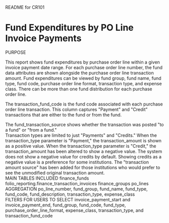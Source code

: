 README for CR101

# Fund Expenditures by PO Line Invoice Payments
 
PURPOSE
<p>
This report shows fund expenditures by purchase order line within 
a given invoice payment date range. For each purchase order line number, 
the fund data attributes are shown alongside the purchase order line transaction amount. 
Fund expenditures can be viewed by fund group, fund name, fund type, fund code, 
purchase order line format, transaction type, and expense class. There can be 
more than one fund distribution for each purchase order line.<br/>
</p>
<p>
The transaction_fund_code is the fund code associated with each 
purchase order line transaction. This column captures "Payment" and
"Credit" transactions that are either to the fund or from the fund.<br/>
</p>
The fund_transaction_source shows whether the transaction was posted 
"to a fund" or "from a fund."
<br/>
Transaction types are limited to just "Payments" and "Credits."
When the transaction_type parameter is "Payment," the transaction_amount 
is shown as a positive value. When the transaction_type
parameter is "Credit," the transaction_amount has been altered to show a
negative value. The system does not show a negative value for credits by default.
Showing credits as a negative value is a preference for some institutions.
The "transaction amount source" has been added for those institutions who would 
prefer to see the unmodified original transaction amount.
<br/>
MAIN TABLES INCLUDED
finance_funds
folio_reporting.finance_transaction_invoices
finance_groups
po_lines
<br/>
AGGREGATION
po_line_number, fund_group, fund_name, fund_type, fund_code, fund_description, transaction_type, expense_class
<br/>
FILTERS FOR USERS TO SELECT 
invoice_payment_start and invoice_payment_end, fund_group, fund_code, fund_type, purchase_order_line_format, 
expense_class, transaction_type, and transaction_fund_code


